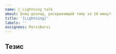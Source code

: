 ```yaml
---
name: 🚀 Lightning talk
about: Блиц-доклад, раскрывающий тему за 10 минут
title: '[Lightning]'
labels: ''
assignees: MarsiBarsi
---
```


## Тезис

<!-- О чем доклад? -->
